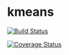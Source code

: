 # kmeans
[![Build Status](https://travis-ci.org/GhCristea/kmeans.svg?branch=master)](https://travis-ci.org/GhCristea/kmeans)

[![Coverage Status](https://coveralls.io/repos/github/GhCristea/kmeans/badge.svg?branch=master)](https://coveralls.io/github/GhCristea/kmeans?branch=master)